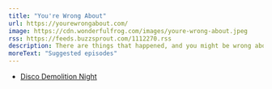 ```yaml
---
title: "You're Wrong About"
url: https://yourewrongabout.com/
image: https://cdn.wonderfulfrog.com/images/youre-wrong-about.jpeg
rss: https://feeds.buzzsprout.com/1112270.rss
description: There are things that happened, and you might be wrong about them!
moreText: "Suggested episodes"
---
```


- [Disco Demolition Night](https://www.buzzsprout.com/1112270/4815227-disco-demolition-night)
